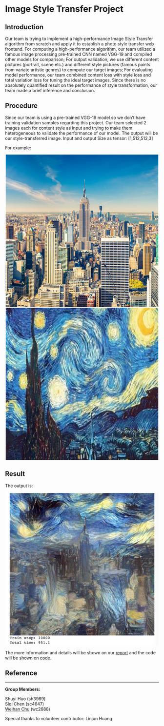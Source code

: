 # Image Style Transfer Project 
  
## Introduction 
Our team is trying to implement a high-performance Image Style Transfer algorithm from scratch and apply it to establish a photo style transfer web frontend. For computing a high-performance algorithm, our team utilized a famous image processing pre-trained CNN named VGG-19 and compiled other models for comparison; For output validation, we use different content pictures (portrait, scene etc.) and different style pictures (famous paints from variate artistic genres) to compute our target images; For evaluating model performance, our team combined content loss with style loss and total variation loss for tuning the ideal target images. Since there is no absolutely quantified result on the performance of style transformation, our team made a brief inference and conclusion.  


## Procedure 
Since our team is using a pre-trained VGG-19 model so we don’t have training validation samples regarding this project.
Our team selected 2 images each for content style as input and trying to make them heterogeneous to validate the performance of our model.
The output will be our style-transferred image. Input and output Size as tensor: [1,512,512,3]  

For example:  

<p align="center">
  <img src="https://github.com/ShuyiHuo/Image-Style-Transfer-App/blob/main/image/NYC.jpg" width="500px" height="500px">
  <img src="https://github.com/ShuyiHuo/Image-Style-Transfer-App/blob/main/image/star.jpg" width="500px" height="500px">
</p>
  
## Result
The output is:  

<p align="center">
  <img src="https://github.com/ShuyiHuo/Image-Style-Transfer-App/blob/main/image/nyc_star_transfer.jpg" width="500px" height="500px">
</p>

The more information and details will be shown on our [report](https://github.com/ShuyiHuo/Image-Style-Transfer-App/blob/main/5242_Final_Report.pdf) and 
the code will be shown on [code](https://github.com/ShuyiHuo/Image-Style-Transfer-App/blob/main/project_demo.ipynb).

## Reference

---

**Group Members:**  

Shuyi Huo (sh3989)  
Siqi Chen (sc4647)   
[Weihan Chu](https://github.com/WeihanChu-wc2688) (wc2688)  

Special thanks to volunteer contributor: Linjun Huang 
